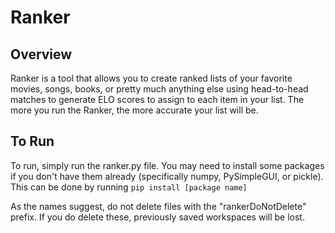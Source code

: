 # Ranker

## Overview

Ranker is a tool that allows you to create ranked lists of your favorite movies, songs, books, or pretty much anything else using head-to-head matches to generate ELO scores to assign to each item in your list. The more you run the Ranker, the more accurate your list will be.

## To Run

To run, simply run the ranker.py file. You may need to install some packages if you don't have them already (specifically numpy, PySimpleGUI, or pickle). This can be done by running ```pip install [package name]```

As the names suggest, do not delete files with the "rankerDoNotDelete" prefix. If you do delete these, previously saved workspaces will be lost.
